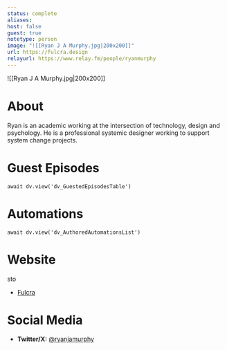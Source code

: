 ```yaml
---
status: complete
aliases: 
host: false
guest: true
notetype: person
image: "![[Ryan J A Murphy.jpg|200x200]]"
url: https://fulcra.design
relayurl: https://www.relay.fm/people/ryanmurphy
---
```


![[Ryan J A Murphy.jpg|200x200]]

# About
Ryan is an academic working at the intersection of technology, design and psychology. He is a professional systemic designer working to support system change projects.

# Guest Episodes
```dataviewjs
await dv.view('dv_GuestedEpisodesTable')
```
# Automations
```dataviewjs
await dv.view('dv_AuthoredAutomationsList')
```

# Website
sto
- [Fulcra](https://fulcra.design)

# Social Media
- **Twitter/X:** [@ryanjamurphy](https://twitter.com/ryanjamurphy)